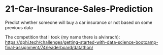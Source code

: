 # 21-Car-Insurance-Sales-Prediction
Predict whether someone will buy a car insurance or not based on some previous data

The competition that I took (my name there is alvinrach):
https://dphi.tech/challenges/getting-started-with-data-science-bootcamp-final-assignment/74/leaderboard/datathon/
